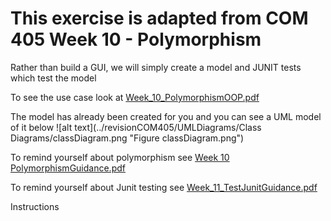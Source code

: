 # This exercise is adapted from COM 405 Week 10 - Polymorphism

Rather than build a GUI, we will simply create a model and JUNIT tests which test the model

To see the use case look at  [Week_10_PolymorphismOOP.pdf](../revisionCOM405/Week_10_PolymorphismOOP.pdf)

The model has already been created for you and you can see a UML model of it below
![alt text](../revisionCOM405/UMLDiagrams/Class Diagrams/classDiagram.png "Figure classDiagram.png")

To remind yourself about polymorphism see  [Week 10 PolymorphismGuidance.pdf](../revisionCOM405/Week_10_PolymorphismGuidance.pdf)

To remind yourself about Junit testing see  [Week_11_TestJunitGuidance.pdf](../revisionCOM405/Week_11_TestJunitGuidance.pdf)

Instructions
